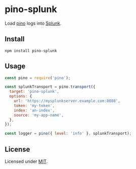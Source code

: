 # pino-splunk

Load [pino](https://github.com/pinojs/pino) logs into
[Splunk](https://www.splunk.com/).

## Install

```
npm install pino-splunk
```

## Usage

```js
const pino = require('pino');

const splunkTransport = pino.transport({
  target: 'pino-splunk',
  options: {
    url: 'https://mysplunkserver.example.com:8088',
    token: 'my-token',
    index: 'an-index',
    source: 'my-app-name',
  },
});

const logger = pino({ level: 'info' }, splunkTransport);
```

## License

Licensed under [MIT](./LICENSE).
